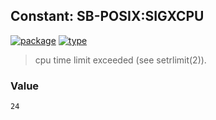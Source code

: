 ## Constant: SB-POSIX:SIGXCPU
[![package](https://img.shields.io/badge/Package-SB--POSIX-5f9ea0.svg?style=social&colorA=999999)](../) [![type](https://img.shields.io/badge/Type-Constant-5f9ea0.svg?style=social&colorA=999999)](../#constant) 

> cpu time limit exceeded (see setrlimit(2)).

### Value
```
24
```
